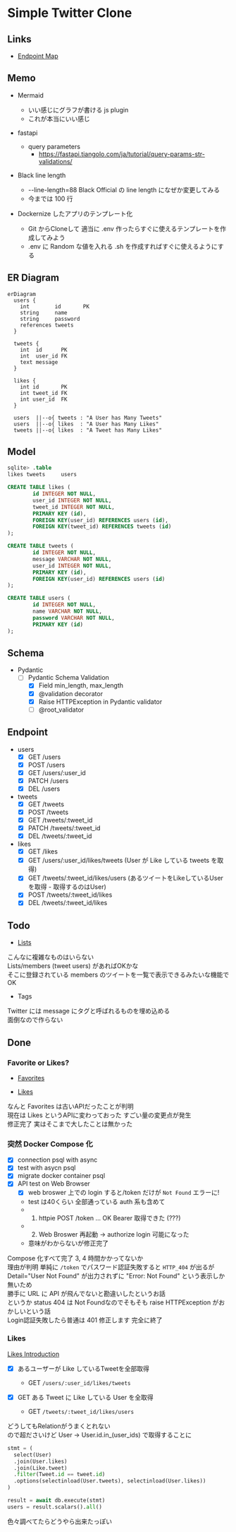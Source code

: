 # Simple Twitter Clone

## Links

* [Endpoint Map](https://developer.twitter.com/en/docs/twitter-api/migrate/twitter-api-endpoint-map)

## Memo

* Mermaid
  + いい感じにグラフが書ける js plugin
  + これが本当にいい感じ

* fastapi
  + query parameters
    - https://fastapi.tiangolo.com/ja/tutorial/query-params-str-validations/

* Black line length
  + --line-length=88 Black Official の line length になぜか変更してみる
  + 今までは 100 行

* Dockernize したアプリのテンプレート化
  + Git からCloneして 適当に .env 作ったらすぐに使えるテンプレートを作成してみよう
  + .env に Random な値を入れる .sh を作成すればすぐに使えるようにする

## ER Diagram

```mermaid
erDiagram
  users {
    int        id       PK
    string     name
    string     password
    references tweets
  }

  tweets {
    int  id      PK
    int  user_id FK
    text message
  }

  likes {
    int id       PK
    int tweet_id FK
    int user_id  FK
  }

  users  ||--o{ tweets : "A User has Many Tweets"
  users  ||--o{ likes  : "A User has Many Likes"
  tweets ||--o{ likes  : "A Tweet has Many Likes"
```

## Model

```sql
sqlite> .table
likes tweets     users

CREATE TABLE likes (
        id INTEGER NOT NULL,
        user_id INTEGER NOT NULL,
        tweet_id INTEGER NOT NULL,
        PRIMARY KEY (id),
        FOREIGN KEY(user_id) REFERENCES users (id),
        FOREIGN KEY(tweet_id) REFERENCES tweets (id)
);

CREATE TABLE tweets (
        id INTEGER NOT NULL,
        message VARCHAR NOT NULL,
        user_id INTEGER NOT NULL,
        PRIMARY KEY (id),
        FOREIGN KEY(user_id) REFERENCES users (id)
);

CREATE TABLE users (
        id INTEGER NOT NULL,
        name VARCHAR NOT NULL,
        password VARCHAR NOT NULL,
        PRIMARY KEY (id)
);
```

## Schema

* Pydantic
  + [ ] Pydantic Schema Validation
    - [x] Field min_length, max_length
    - [x] @validation decorator
    - [x] Raise HTTPException in Pydantic validator
    - [ ] @root_validator

## Endpoint

* users
  + [x] GET   /users
  + [x] POST  /users
  + [x] GET   /users/:user_id
  + [x] PATCH /users
  + [x] DEL   /users

* tweets
  + [x] GET   /tweets
  + [x] POST  /tweets
  + [x] GET   /tweets/:tweet_id
  + [x] PATCH /tweets/:tweet_id
  + [x] DEL   /tweets/:tweet_id

* likes
  + [x] GET   /likes
  + [x] GET   /users/:user_id/likes/tweets (User が Like している tweets を取得)
  + [x] GET   /tweets/:tweet_id/likes/users (あるツイートをLikeしているUserを取得 - 取得するのはUser)
  + [x] POST  /tweets/:tweet_id/likes
  + [x] DEL   /tweets/:tweet_id/likes

## Todo

* [Lists](https://help.twitter.com/ja/using-twitter/twitter-lists)

こんなに複雑なものはいらない<br>
Lists/members (tweet users) があればOKかな<br>
そこに登録されている members のツイートを一覧で表示できるみたいな機能でOK<br>

* Tags

Twitter には message にタグと呼ばれるものを埋め込める<br>
面倒なので作らない<br>

## Done

### Favorite or Likes?

* [Favorites](https://developer.twitter.com/en/docs/twitter-api/v1/tweets/post-and-engage/api-reference/get-favorites-list)

* [Likes](https://developer.twitter.com/en/docs/twitter-api/tweets/likes/migrate/manage-likes-standard-to-twitter-api-v2)

なんと Favorites は古いAPIだったことが判明<br>
現在は Likes というAPIに変わっておった すごい量の変更点が発生<br>
修正完了 実はそこまで大したことは無かった<br>

### 突然 Docker Compose 化

* [x] connection psql with async
* [x] test with asycn psql
* [x] migrate docker container psql
* [x] API test on Web Browser
  + [x] web broswer 上での login すると/token だけが `Not Found` エラーに!
  + test は40くらい 全部通っている auth 系も含めて
  + 1. httpie POST /token ... OK Bearer 取得できた (???)
  + 2. Web Broswer 再起動 -> authorize login 可能になった
  + 意味がわからないが修正完了

Compose 化すべて完了 3, 4 時間かかってないか<br>
理由が判明 単純に `/token` でパスワード認証失敗すると `HTTP_404` が出るが<br>
Detail="User Not Found" が出力されずに "Error: Not Found" という表示しか無いため<br>
勝手に URL に API が飛んでないと勘違いしたというお話<br>
というか status 404 は Not Foundなのでそもそも raise HTTPException がおかしいという話<br>
Login認証失敗したら普通は 401 修正します 完全に終了<br>

### Likes

[Likes Introduction](https://developer.twitter.com/en/docs/twitter-api/tweets/likes/introduction)

* [x] あるユーザーが Like しているTweetを全部取得
  + GET `/users/:user_id/likes/tweets`

* [x] GET ある Tweet に Like している User を全取得
  + GET `/tweets/:tweet_id/likes/users`

どうしてもRelationがうまくとれない<br>
ので超ださいけど User -> User.id.in_(user_ids) で取得することに<br>

```python
stmt = (
  select(User)
  .join(User.likes)
  .join(Like.tweet)
  .filter(Tweet.id == tweet.id)
  .options(selectinload(User.tweets), selectinload(User.likes))
)

result = await db.execute(stmt)
users = result.scalars().all()
```

色々調べてたらどうやら出来たっぽい
